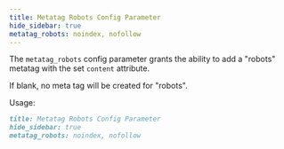 ```yaml
---
title: Metatag Robots Config Parameter
hide_sidebar: true
metatag_robots: noindex, nofollow
---
```


The `metatag_robots` config parameter grants the ability to add a "robots" metatag with the set `content` attribute.

If blank, no meta tag will be created for "robots".

Usage:
```md
title: Metatag Robots Config Parameter
hide_sidebar: true
metatag_robots: noindex, nofollow
```

